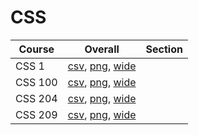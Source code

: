 # CSS

| Course | Overall | Section |
| ------ | ------- | ------- |
| CSS 1 | [csv](https://github.com/UCSD-Historical-Enrollment-Data/2023Fall/blob/main/overall/CSS%201.csv), [png](https://raw.githubusercontent.com/UCSD-Historical-Enrollment-Data/2023Fall/main/plot_overall/CSS%201.png), [wide](https://raw.githubusercontent.com/UCSD-Historical-Enrollment-Data/2023Fall/main/plot_overall_wide/CSS%201.png) |  |
| CSS 100 | [csv](https://github.com/UCSD-Historical-Enrollment-Data/2023Fall/blob/main/overall/CSS%20100.csv), [png](https://raw.githubusercontent.com/UCSD-Historical-Enrollment-Data/2023Fall/main/plot_overall/CSS%20100.png), [wide](https://raw.githubusercontent.com/UCSD-Historical-Enrollment-Data/2023Fall/main/plot_overall_wide/CSS%20100.png) |  |
| CSS 204 | [csv](https://github.com/UCSD-Historical-Enrollment-Data/2023Fall/blob/main/overall/CSS%20204.csv), [png](https://raw.githubusercontent.com/UCSD-Historical-Enrollment-Data/2023Fall/main/plot_overall/CSS%20204.png), [wide](https://raw.githubusercontent.com/UCSD-Historical-Enrollment-Data/2023Fall/main/plot_overall_wide/CSS%20204.png) |  |
| CSS 209 | [csv](https://github.com/UCSD-Historical-Enrollment-Data/2023Fall/blob/main/overall/CSS%20209.csv), [png](https://raw.githubusercontent.com/UCSD-Historical-Enrollment-Data/2023Fall/main/plot_overall/CSS%20209.png), [wide](https://raw.githubusercontent.com/UCSD-Historical-Enrollment-Data/2023Fall/main/plot_overall_wide/CSS%20209.png) |  |
